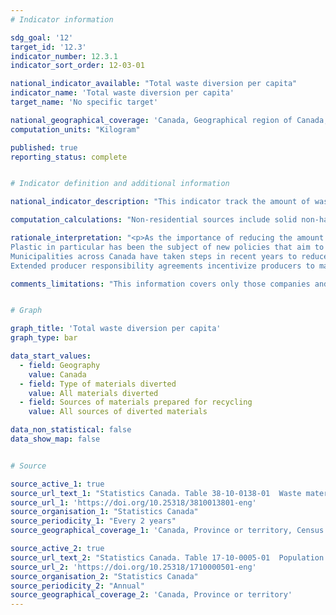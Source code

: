 ```yaml
---
# Indicator information

sdg_goal: '12'
target_id: '12.3'
indicator_number: 12.3.1
indicator_sort_order: 12-03-01

national_indicator_available: "Total waste diversion per capita"
indicator_name: 'Total waste diversion per capita'
target_name: 'No specific target'

national_geographical_coverage: 'Canada, Geographical region of Canada, Province or territory'
computation_units: "Kilogram"

published: true
reporting_status: complete


# Indicator definition and additional information

national_indicator_description: "This indicator track the amount of waste diverted per capita in kilograms."

computation_calculations: "Non-residential sources include solid non-hazardous recyclable material from the Industrial, Commercial, and Institutional (IC and I) sector as well as the Construction, Renovation and Demolition sector (CRD). Materials are those generated by all IC and I and CRD sources in a municipality, and are excluded from the residential waste stream. Residential non-hazardous recyclable materials include solid non-hazardous materials produced in all residences and include non-hazardous materials that are picked up by the municipality (either using its own staff or through contracting firms) and non-hazardous materials from residential sources that are self-hauled to depots, transfer stations and disposal facilities."

rationale_interpretation: "<p>As the importance of reducing the amount of waste disposed of in the nation's landfills becomes a more important part of the national conversation, diversion efforts are being targeted at specific materials.<br>
Plastic in particular has been the subject of new policies that aim to address the presence of plastics in our oceans (<em>Ocean Plastics Charter</em>) and to reduce plastics in our environment in general, through the federal Action Plan on Zero Plastic Waste.<br>
Municipalities across Canada have taken steps in recent years to reduce the amount of organic waste disposed of in landfills. In landfills, organic waste breaks down in a low- to no-oxygen environment that produces methane—a gas with about 20 times the greenhouse effect of carbon dioxide.<br>
Extended producer responsibility agreements incentivize producers to manufacture their goods with end-of-life management in mind. These types of arrangements helped to promote the diversion of electronic products from Canada's landfills.</p>"

comments_limitations: "This information covers only those companies and local waste management organizations that reported non-hazardous recyclable material preparation activities and refers only to that material entering the waste stream and does not cover any waste that may be managed on-site by a company or household. Additionally, these data do not include those materials transported by the generator directly to secondary processors, such as pulp and paper mills, while bypassing entirely any firm or local government involved in waste management activities. Residential and non-residential splits are not available at the total level, as electronic and tire source data are unavailable."


# Graph

graph_title: 'Total waste diversion per capita'
graph_type: bar

data_start_values:
  - field: Geography
    value: Canada
  - field: Type of materials diverted
    value: All materials diverted
  - field: Sources of materials prepared for recycling
    value: All sources of diverted materials

data_non_statistical: false
data_show_map: false


# Source

source_active_1: true
source_url_text_1: "Statistics Canada. Table 38-10-0138-01  Waste materials diverted, by type and by source"
source_url_1: 'https://doi.org/10.25318/3810013801-eng'
source_organisation_1: "Statistics Canada"
source_periodicity_1: "Every 2 years"
source_geographical_coverage_1: 'Canada, Province or territory, Census metropolitan area, Census metropolitan area part'

source_active_2: true
source_url_text_2: "Statistics Canada. Table 17-10-0005-01  Population estimates on July 1st, by age and sex"
source_url_2: 'https://doi.org/10.25318/1710000501-eng'
source_organisation_2: "Statistics Canada"
source_periodicity_2: "Annual"
source_geographical_coverage_2: 'Canada, Province or territory'
---
```

